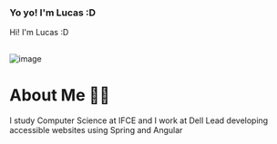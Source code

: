 ### Yo yo! I'm Lucas :D
Hi! I'm Lucas :D
##
![image](https://i.imgur.com/NVXo7jo.gif)

# About Me 👨‍💻
I study Computer Science at IFCE and I work at Dell Lead developing accessible websites using Spring and Angular
